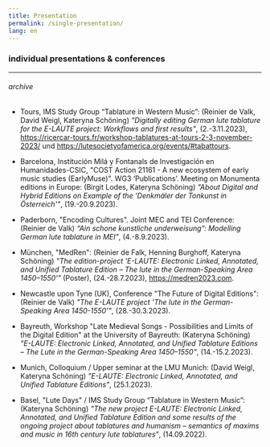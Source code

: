 ```yaml
---
title: Presentation
permalink: /single-presentation/
lang: en
---
```


### individual presentations & conferences 
____

###### archive

* Tours, IMS Study Group “Tablature in Western Music”: (Reinier de Valk, David Weigl, Kateryna Schöning) _"Digitally editing German lute tablature for the E-LAUTE project: Workflows and first results"_, (2.-3.11.2023), <https://ricercar-tours.fr/workshop-tablatures-at-tours-2-3-november-2023/> und <https://lutesocietyofamerica.org/events/#tabattours>.

* Barcelona, Institución Milá y Fontanals de Investigación en Humanidades-CSIC, "COST Action 21161 - A new ecosystem of early music studies (EarlyMuse)". WG3 ‘Publications’. Meeting on Monumenta editions in Europe: (Birgit Lodes, Kateryna Schöning) _"About Digital and Hybrid Editions on Example of the 'Denkmäler der Tonkunst in Österreich'"_, (19.-20.9.2023).

* Paderborn, "Encoding Cultures". Joint MEC and TEI Conference: (Reinier de Valk) _“Ain schone kunstliche underweisung”: Modelling German lute tablature in MEI"_, (4.-8.9.2023).

* München, "MedRen": (Reinier de Falk, Henning Burghoff, Kateryna Schöning) _"The edition-project 'E-LAUTE: Electronic Linked, Annotated, and Unified Tablature Edition – The lute in the German-Speaking Area 1450–1550'"_ (Poster), (24.-28.7.2023), <https://medren2023.com>.

* Newcastle upon Tyne (UK), Conference "The Future of Digital Editions": (Reinier de Valk) _"The E-LAUTE project 'The lute in the German-Speaking Area 1450-1550'"_, (28.-30.3.2023).

* Bayreuth, Workshop "Late Medieval Songs - Possibilities and Limits of the Digital Edition" at the University of Bayreuth: (Kateryna Schöning) _"E-LAUTE: Electronic Linked, Annotated, and Unified Tablature Editions – The Lute in the German-Speaking Area 1450–1550"_, (14.-15.2.2023).

* Munich, Colloquium / Upper seminar at the LMU Munich: (David Weigl, Kateryna Schöning) _"E-LAUTE: Electronic Linked, Annotated, and Unified Tablature Editions"_, (25.1.2023).

* Basel, "Lute Days" / IMS Study Group “Tablature in Western Music”: (Kateryna Schöning) _"The new project E-LAUTE: Electronic Linked, Annotated, and Unified Tablature Edition and some results of the ongoing project about tablatures and humanism – semantics of maxims and music in 16th century lute tablatures"_, (14.09.2022).











